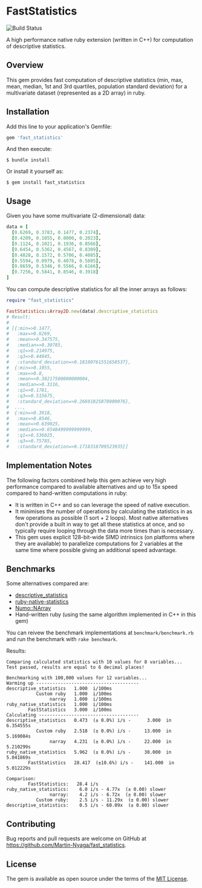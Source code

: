 # FastStatistics
![Build Status](https://travis-ci.com/Martin-Nyaga/fast_statistics.svg?branch=master)

A high performance native ruby extension (written in C++) for computation of
descriptive statistics.

## Overview
This gem provides fast computation of descriptive statistics (min, max, mean,
median, 1st and 3rd quartiles, population standard deviation) for a
multivariate dataset (represented as a 2D array) in ruby.

## Installation

Add this line to your application's Gemfile:

```ruby
gem 'fast_statistics'
```

And then execute:

    $ bundle install

Or install it yourself as:

    $ gem install fast_statistics

## Usage

Given you have some multivariate (2-dimensional) data:
```ruby
data = [
  [0.6269, 0.3783, 0.1477, 0.2374],
  [0.4209, 0.1055, 0.8000, 0.2023],
  [0.1124, 0.1021, 0.1936, 0.8566],
  [0.6454, 0.5362, 0.4567, 0.8309],
  [0.4828, 0.1572, 0.5706, 0.4085],
  [0.5594, 0.0979, 0.4078, 0.5885],
  [0.8659, 0.5346, 0.5566, 0.6166],
  [0.7256, 0.5841, 0.8546, 0.3918]
]
```

You can compute descriptive statistics for all the inner arrays as follows:

```ruby
require "fast_statistics"

FastStatistics::Array2D.new(data).descriptive_statistics
# Result: 
#
# [{:min=>0.1477,
#   :max=>0.6269,
#   :mean=>0.347575,
#   :median=>0.30785,
#   :q1=>0.214975,
#   :q3=>0.44045,
#   :standard_deviation=>0.18100761551658537},
#  {:min=>0.1055,
#   :max=>0.8,
#   :mean=>0.38217500000000004,
#   :median=>0.3116,
#   :q1=>0.1781,
#   :q3=>0.515675,
#   :standard_deviation=>0.26691825878909076},
#  ...,
#  {:min=>0.3918,
#   :max=>0.8546,
#   :mean=>0.639025,
#   :median=>0.6548499999999999,
#   :q1=>0.536025,
#   :q3=>0.75785,
#   :standard_deviation=>0.1718318709523935}]
```

## Implementation Notes

The following factors combined help this gem achieve very high performance
compared to available alternatives and up to 15x speed compared to hand-written
computations in ruby:

- It is written in C++ and so can leverage the speed of native execution. 
- It minimises the number of operations by calculating the statistics in as few
  operations as possible (1 sort + 2 loops). Most native alternatives don't
  provide a built in way to get all these statistics at once, and so typically
  require looping through the data more times than is necessary.
- This gem uses explicit 128-bit-wide SIMD intrinsics (on platforms where they
  are available) to parallelize computations for 2 variables at the
  same time where possible giving an additional speed advantage.

## Benchmarks

Some alternatives compared are:
- [descriptive_statistics](https://github.com/thirtysixthspan/descriptive_statistics)
- [ruby-native-statistics](https://github.com/corybuecker/ruby-native-statistics)
- [Numo::NArray](https://github.com/ruby-numo/numo-narray)
- Hand-written ruby (using the same algorithm implemented in C++ in this gem)

You can reivew the benchmark implementations at `benchmark/benchmark.rb` and run the
benchmark with `rake benchmark`. 

Results:
```
Comparing calculated statistics with 10 values for 8 variables...
Test passed, results are equal to 6 decimal places!

Benchmarking with 100,000 values for 12 variables...
Warming up --------------------------------------
descriptive_statistics   1.000  i/100ms
           Custom ruby   1.000  i/100ms
                narray   1.000  i/100ms
ruby_native_statistics   1.000  i/100ms
        FastStatistics   3.000  i/100ms
Calculating -------------------------------------
descriptive_statistics   0.473  (± 0.0%) i/s -      3.000  in   6.354555s
           Custom ruby   2.518  (± 0.0%) i/s -     13.000  in   5.169084s
                narray   4.231  (± 0.0%) i/s -     22.000  in   5.210299s
ruby_native_statistics   5.962  (± 0.0%) i/s -     30.000  in   5.041869s
        FastStatistics   28.417  (±10.6%) i/s -    141.000  in   5.012229s

Comparison:
        FastStatistics:   28.4 i/s
ruby_native_statistics:    6.0 i/s - 4.77x  (± 0.00) slower
                narray:    4.2 i/s - 6.72x  (± 0.00) slower
           Custom ruby:    2.5 i/s - 11.29x  (± 0.00) slower
descriptive_statistics:    0.5 i/s - 60.09x  (± 0.00) slower
```

## Contributing

Bug reports and pull requests are welcome on GitHub at
https://github.com/Martin-Nyaga/fast_statistics.

## License

The gem is available as open source under the terms of the [MIT
License](https://opensource.org/licenses/MIT).
